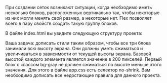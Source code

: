 При создании сеток возникают ситуации, когда необходимо иметь несколько блоков, расположенных вертикально так, чтобы некоторые из них могли менять свой размер, а некоторые нет. Flex позволяет всего в пару свойств создать такую группу блоков.

В файле index.html вы увидите следующую структуру проекта:

<div class="flex-container h-100vh">
  <div class="flex-item bg-gray no-shrink"></div>
  <div class="flex-item bg-orange"></div>
  <div class="flex-item bg-green"></div>
</div>
Ваша задача: дописать стили таким образом, чтобы все три блока занимали всю высоту экрана. Они должны уметь сжиматься и увеличиваться в зависимости от текущей высоты экрана. Базовой высотой каждого элемента является значение в 200 пикселей. Первый блок с классом bg-gray не должен сжиматься по высоте меньше этого значения. Для этого в файле app.css есть селектор no-shrink. Вам необходимо дописать все недостающие правила для данного проекта.